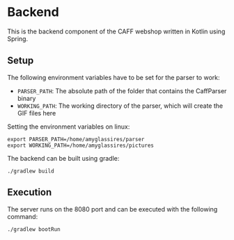 # Backend

This is the backend component of the CAFF webshop written in Kotlin using Spring.

## Setup

The following environment variables have to be set for the parser to work:
* `PARSER_PATH`: The absolute path of the folder that contains the CaffParser binary
* `WORKING_PATH`: The working directory of the parser, which will create the GIF files here

Setting the environment variables on linux:
```
export PARSER_PATH=/home/amyglassires/parser
export WORKING_PATH=/home/amyglassires/pictures
```

The backend can be built using gradle:
```
./gradlew build
```

## Execution

The server runs on the 8080 port and can be executed with the following command:
```
./gradlew bootRun
```